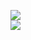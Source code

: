 [![](https://img.shields.io/badge/Made%20With-Github%20Spray-lightgrey.svg?style=for-the-badge&logo=github)](https://github.com/Annihil/github-spray#15808)  
[![](https://i.imgur.com/2DrTn0Z.gif)](https://github.com/Annihil/github-spray)